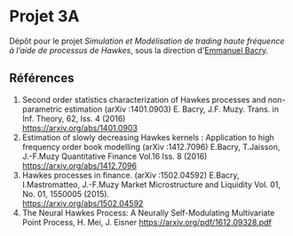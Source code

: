 # Projet 3A

Dépôt pour le projet _Simulation et Modélisation de trading haute fréquence à l’aide de processus de Hawkes_, sous la direction d'[Emmanuel Bacry](mailto:emmanuel.bacry@polytechnique.fr).

## Références 

1. Second order statistics characterization of Hawkes processes and non-parametric estimation (arXiv :1401.0903) E. Bacry, J.F. Muzy. Trans. in Inf. Theory, 62, Iss.
4 (2016)  
https://arxiv.org/abs/1401.0903
2. Estimation of slowly decreasing Hawkes kernels : Application to high frequency
order book modelling (arXiv :1412.7096) E.Bacry, T.Jaisson, J.-F.Muzy Quantitative Finance Vol.16 Iss. 8 (2016)  
https://arxiv.org/abs/1412.7096
3. Hawkes processes in finance. (arXiv :1502.04592) E.Bacry, I.Mastromatteo, J.-F.Muzy Market Microstructure and Liquidity Vol. 01, No. 01, 1550005 (2015).  
https://arxiv.org/abs/1502.04592
4. The Neural Hawkes Process: A Neurally
Self-Modulating Multivariate Point Process, H. Mei, J. Eisner
https://arxiv.org/pdf/1612.09328.pdf